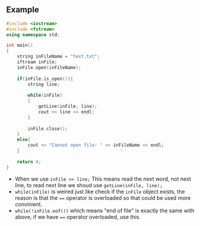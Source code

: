 ## Example
```C++
#include <iostream>
#include <fstream>
using namespace std;

int main()
{
    string inFileName = "text.txt";
    iftream inFile;
    inFile.open(inFileName);
    
    if(inFile.is_open()){
        string line;
        
        while(inFile)
        {
            getLine(inFile, line);
            cout << line << endl;
        }
        
        inFile.close();
    }
    else{
        cout << "Cannot open file: " << inFileName << endl;
    }
    
    return 0;
}
```
- When we use `inFile >> line;` This means read the next word, not next line, to read next line we shoud use `getLine(inFile, line);`  
- `while(inFile)` is weired just like check if the `inFile` object exists, the reason is that the `==` operator is overloaded so that could be used more convinient.  
- `while(!inFile.eof())` which means "end of file" is exactly the same with above, if we have `==` operator overloaded, use this. 


